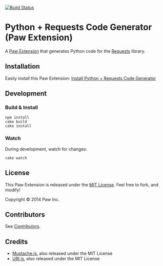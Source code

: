 [![Build Status](https://travis-ci.org/luckymarmot/Paw-PythonRequestsCodeGenerator.svg?branch=master)](https://travis-ci.org/luckymarmot/Paw-PythonRequestsCodeGenerator)

# Python + Requests Code Generator (Paw Extension)

A [Paw Extension](http://luckymarmot.com/paw/extensions/) that generates Python code for the [Requests](http://docs.python-requests.org/en/latest/) library.

## Installation

Easily install this Paw Extension: [Install Python + Requests Code Generator](http://luckymarmot.com/paw/extensions/PythonRequestsCodeGenerator)

## Development

### Build & Install

```shell
npm install
cake build
cake install
```

### Watch

During development, watch for changes:

```shell
cake watch
```

## License

This Paw Extension is released under the [MIT License](LICENSE). Feel free to fork, and modify!

Copyright © 2014 Paw Inc.

## Contributors

See [Contributors](https://github.com/luckymarmot/Paw-PythonRequestsCodeGenerator/graphs/contributors).

## Credits

* [Mustache.js](https://github.com/janl/mustache.js/), also released under the MIT License
* [URI.js](http://medialize.github.io/URI.js/), also released under the MIT License
